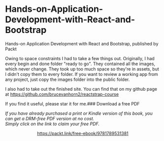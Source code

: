 # Hands-on-Application-Development-with-React-and-Bootstrap
Hands-on Application Development with React and Bootstrap, published by Packt

Owing to space constraints I had to take a few things out.  Originally, I had every begin and done folder "ready to go".  They contained all the images, which never change.  They took up too much space so they're in assets, but I didn't copy them to every folder.  If you want to review a working app from any project, just copy the images folder into the public folder.

I also had to take out the finished site.  You can find that on my github page at 
https://github.com/brucevanhorn2/reactstrap-course

If you find it useful, please star it for me.### Download a free PDF

 <i>If you have already purchased a print or Kindle version of this book, you can get a DRM-free PDF version at no cost.<br>Simply click on the link to claim your free PDF.</i>
<p align="center"> <a href="https://packt.link/free-ebook/9781789531381">https://packt.link/free-ebook/9781789531381 </a> </p>